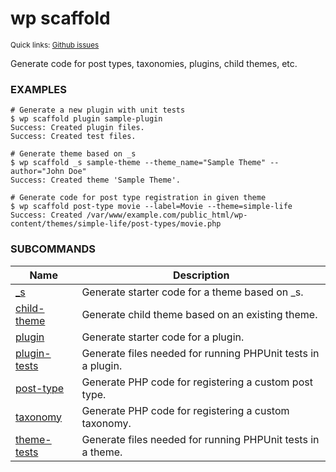 # wp scaffold

<small>Quick links: <a href="https://github.com/issues?q=is%3Aopen+label%3Acommand%3Ascaffold+sort%3Aupdated-desc+org%3Awp-cli">Github issues</a></small>

Generate code for post types, taxonomies, plugins, child themes, etc.

### EXAMPLES

    # Generate a new plugin with unit tests
    $ wp scaffold plugin sample-plugin
    Success: Created plugin files.
    Success: Created test files.

    # Generate theme based on _s
    $ wp scaffold _s sample-theme --theme_name="Sample Theme" --author="John Doe"
    Success: Created theme 'Sample Theme'.

    # Generate code for post type registration in given theme
    $ wp scaffold post-type movie --label=Movie --theme=simple-life
    Success: Created /var/www/example.com/public_html/wp-content/themes/simple-life/post-types/movie.php



### SUBCOMMANDS

<table>
	<thead>
	<tr>
		<th>Name</th>
		<th>Description</th>
	</tr>
	</thead>
	<tbody>
		<tr>
			<td><a href="https://developer.wordpress.org/cli/commands/scaffold/_s/">_s</a></td>
			<td>Generate starter code for a theme based on _s.</td>
		</tr>
		<tr>
			<td><a href="https://developer.wordpress.org/cli/commands/scaffold/child-theme/">child-theme</a></td>
			<td>Generate child theme based on an existing theme.</td>
		</tr>
		<tr>
			<td><a href="https://developer.wordpress.org/cli/commands/scaffold/plugin/">plugin</a></td>
			<td>Generate starter code for a plugin.</td>
		</tr>
		<tr>
			<td><a href="https://developer.wordpress.org/cli/commands/scaffold/plugin-tests/">plugin-tests</a></td>
			<td>Generate files needed for running PHPUnit tests in a plugin.</td>
		</tr>
		<tr>
			<td><a href="https://developer.wordpress.org/cli/commands/scaffold/post-type/">post-type</a></td>
			<td>Generate PHP code for registering a custom post type.</td>
		</tr>
		<tr>
			<td><a href="https://developer.wordpress.org/cli/commands/scaffold/taxonomy/">taxonomy</a></td>
			<td>Generate PHP code for registering a custom taxonomy.</td>
		</tr>
		<tr>
			<td><a href="https://developer.wordpress.org/cli/commands/scaffold/theme-tests/">theme-tests</a></td>
			<td>Generate files needed for running PHPUnit tests in a theme.</td>
		</tr>
	</tbody>
</table>
